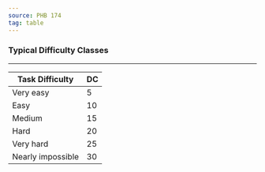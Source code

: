 ```yaml
---
source: PHB 174
tag: table
---
```


### Typical Difficulty Classes
---
|Task Difficulty|DC|
|-----------|-----|
|Very easy|5|
|Easy|10|
|Medium|15|
|Hard|20|
|Very hard|25|
|Nearly impossible|30|
